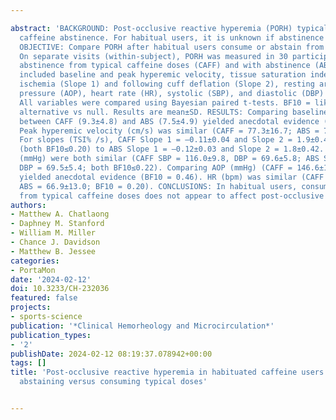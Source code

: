 ---
abstract: 'BACKGROUND: Post-occlusive reactive hyperemia (PORH) typically requires
  caffeine abstinence. For habitual users, it is unknown if abstinence affects PORH.
  OBJECTIVE: Compare PORH after habitual users consume or abstain from caffeine. METHODS:
  On separate visits (within-subject), PORH was measured in 30 participants without
  abstinence from typical caffeine doses (CAFF) and with abstinence (ABS). Measurements
  included baseline and peak hyperemic velocity, tissue saturation index slopes during
  ischemia (Slope 1) and following cuff deflation (Slope 2), resting arterial occlusion
  pressure (AOP), heart rate (HR), systolic (SBP), and diastolic (DBP) blood pressure.
  All variables were compared using Bayesian paired t-tests. BF10 = likelihood of
  alternative vs null. Results are mean±SD. RESULTS: Comparing baseline velocity (cm/s)
  between CAFF (9.3±4.8) and ABS (7.5±4.9) yielded anecdotal evidence (BF10 = 1.0).
  Peak hyperemic velocity (cm/s) was similar (CAFF = 77.3±16.7; ABS = 77.6±19.0, BF10 = 0.20).
  For slopes (TSI% /s), CAFF Slope 1 = –0.11±0.04 and Slope 2 = 1.9±0.46 were similar
  (both BF10≤0.20) to ABS Slope 1 = –0.12±0.03 and Slope 2 = 1.8±0.42. SBP and DBP
  (mmHg) were both similar (CAFF SBP = 116.0±9.8, DBP = 69.6±5.8; ABS SBP = 115.5±10.7,
  DBP = 69.5±5.4; both BF10≤0.22). Comparing AOP (mmHg) (CAFF = 146.6±15.0; ABS = 143.0±16.4)
  yielded anecdotal evidence (BF10 = 0.46). HR (bpm) was similar (CAFF = 66.5±12.3;
  ABS = 66.9±13.0; BF10 = 0.20). CONCLUSIONS: In habitual users, consuming or abstaining
  from typical caffeine doses does not appear to affect post-occlusive reactive hyperemia.'
authors:
- Matthew A. Chatlaong
- Daphney M. Stanford
- William M. Miller
- Chance J. Davidson
- Matthew B. Jessee
categories:
- PortaMon
date: '2024-02-12'
doi: 10.3233/CH-232036
featured: false
projects:
- sports-science
publication: '*Clinical Hemorheology and Microcirculation*'
publication_types:
- '2'
publishDate: 2024-02-12 08:19:37.078942+00:00
tags: []
title: 'Post-occlusive reactive hyperemia in habituated caffeine users: Effects of
  abstaining versus consuming typical doses'

---
